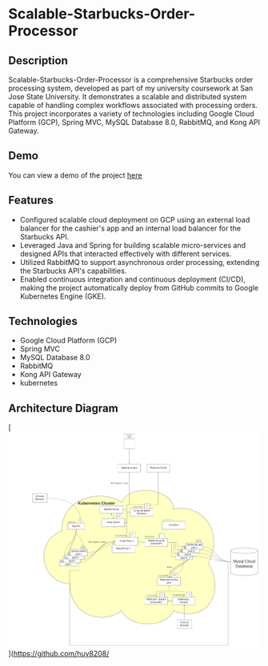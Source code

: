 # Scalable-Starbucks-Order-Processor

## Description

Scalable-Starbucks-Order-Processor is a comprehensive Starbucks order processing system, developed as part of my university coursework at San Jose State University. It demonstrates a scalable and distributed system capable of handling complex workflows associated with processing orders. This project incorporates a variety of technologies including Google Cloud Platform (GCP), Spring MVC, MySQL Database 8.0, RabbitMQ, and Kong API Gateway.

## Demo

You can view a demo of the project [here]([https://demo.link](https://drive.google.com/file/d/1LGM-S3nZ0ZR7s0RKWteDOrqkNRIeJpoP/view?usp=drive_link))

## Features

- Configured scalable cloud deployment on GCP using an external load balancer for the cashier's app and an internal load balancer for the Starbucks API.
- Leveraged Java and Spring for building scalable micro-services and designed APIs that interacted effectively with different services.
- Utilized RabbitMQ to support asynchronous order processing, extending the Starbucks API's capabilities.
- Enabled continuous integration and continuous deployment (CI/CD), making the project automatically deploy from GitHub commits to Google Kubernetes Engine (GKE).

## Technologies

- Google Cloud Platform (GCP)
- Spring MVC
- MySQL Database 8.0
- RabbitMQ
- Kong API Gateway
- kubernetes

## Architecture Diagram

[![Architecture Diagram](https://github.com/huy8208/Scalable-Starbucks-Order-Processor/blob/main/diagram/archiecture-diagram.png)](https://github.com/huy8208/
